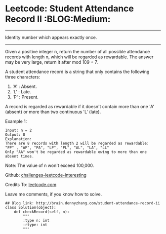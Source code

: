 # Leetcode: Student Attendance Record II     :BLOG:Medium:


---

Identity number which appears exactly once.  

---

Given a positive integer n, return the number of all possible attendance records with length n, which will be regarded as rewardable. The answer may be very large, return it after mod 109 + 7.  

A student attendance record is a string that only contains the following three characters:  

1.  'A' : Absent.
2.  'L' : Late.
3.  'P' : Present.

A record is regarded as rewardable if it doesn't contain more than one 'A' (absent) or more than two continuous 'L' (late).  

Example 1:  

    Input: n = 2
    Output: 8 
    Explanation:
    There are 8 records with length 2 will be regarded as rewardable:
    "PP" , "AP", "PA", "LP", "PL", "AL", "LA", "LL"
    Only "AA" won't be regarded as rewardable owing to more than one absent times.

Note: The value of n won't exceed 100,000.  

Github: [challenges-leetcode-interesting](https://github.com/DennyZhang/challenges-leetcode-interesting/tree/master/student-attendance-record-ii)  

Credits To: [leetcode.com](https://leetcode.com/problems/student-attendance-record-ii/description/)  

Leave me comments, if you know how to solve.  

    ## Blog link: http://brain.dennyzhang.com/student-attendance-record-ii
    class Solution(object):
        def checkRecord(self, n):
            """
            :type n: int
            :rtype: int
            """